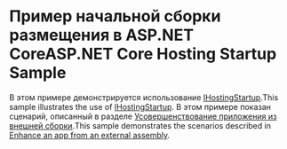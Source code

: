 # <a name="aspnet-core-hosting-startup-sample"></a><span data-ttu-id="dbc32-101">Пример начальной сборки размещения в ASP.NET Core</span><span class="sxs-lookup"><span data-stu-id="dbc32-101">ASP.NET Core Hosting Startup Sample</span></span>

<span data-ttu-id="dbc32-102">В этом примере демонстрируется использование [IHostingStartup](https://docs.microsoft.com/dotnet/api/microsoft.aspnetcore.hosting.ihostingstartup).</span><span class="sxs-lookup"><span data-stu-id="dbc32-102">This sample illustrates the use of [IHostingStartup](https://docs.microsoft.com/dotnet/api/microsoft.aspnetcore.hosting.ihostingstartup).</span></span> <span data-ttu-id="dbc32-103">В этом примере показан сценарий, описанный в разделе [Усовершенствование приложения из внешней сборки](https://docs.microsoft.com/aspnet/core/fundamentals/host/platform-specific-configuration).</span><span class="sxs-lookup"><span data-stu-id="dbc32-103">This sample demonstrates the scenarios described in [Enhance an app from an external assembly](https://docs.microsoft.com/aspnet/core/fundamentals/host/platform-specific-configuration).</span></span>
